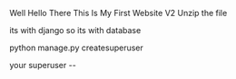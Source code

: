 Well Hello There
This Is My First Website V2
Unzip the file 

its with django so its with database

python manage.py createsuperuser

your superuser --

